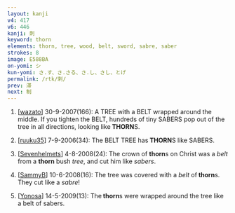 ```yaml
---
layout: kanji
v4: 417
v6: 446
kanji: 刺
keyword: thorn
elements: thorn, tree, wood, belt, sword, sabre, saber
strokes: 8
image: E588BA
on-yomi: シ
kun-yomi: さ.す、さ.さる、さ.し、さし、とげ
permalink: /rtk/刺/
prev: 滞
next: 制
---
```


1) [<a href="http://kanji.koohii.com/profile/wazato">wazato</a>] 30-9-2007(166): A TREE with a BELT wrapped around the middle. If you tighten the BELT, hundreds of tiny SABERS pop out of the tree in all directions, looking like<strong> THORN</strong>S.

2) [<a href="http://kanji.koohii.com/profile/ruuku35">ruuku35</a>] 7-9-2006(34): The BELT TREE has<strong> THORN</strong>S like SABERS.

3) [<a href="http://kanji.koohii.com/profile/Sevenhelmets">Sevenhelmets</a>] 4-8-2008(24): The crown of <strong>thorn</strong>s on Christ was a <em>belt</em> from a <strong>thorn</strong> bush <em>tree</em>, and cut him like <em>sabers</em>.

4) [<a href="http://kanji.koohii.com/profile/SammyB">SammyB</a>] 10-6-2008(16): The tree was covered with a <em>belt</em> of<strong> thorn</strong>s. They cut like a <em>sabre</em>!

5) [<a href="http://kanji.koohii.com/profile/Yonosa">Yonosa</a>] 14-5-2009(13): The<strong> thorn</strong>s were wrapped around the tree like a belt of sabers.

